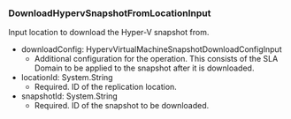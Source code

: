 ### DownloadHypervSnapshotFromLocationInput
Input location to download the Hyper-V snapshot from.

- downloadConfig: HypervVirtualMachineSnapshotDownloadConfigInput
  - Additional configuration for the operation. This consists of the SLA Domain to be applied to the snapshot after it is downloaded.
- locationId: System.String
  - Required. ID of the replication location.
- snapshotId: System.String
  - Required. ID of the snapshot to be downloaded.
